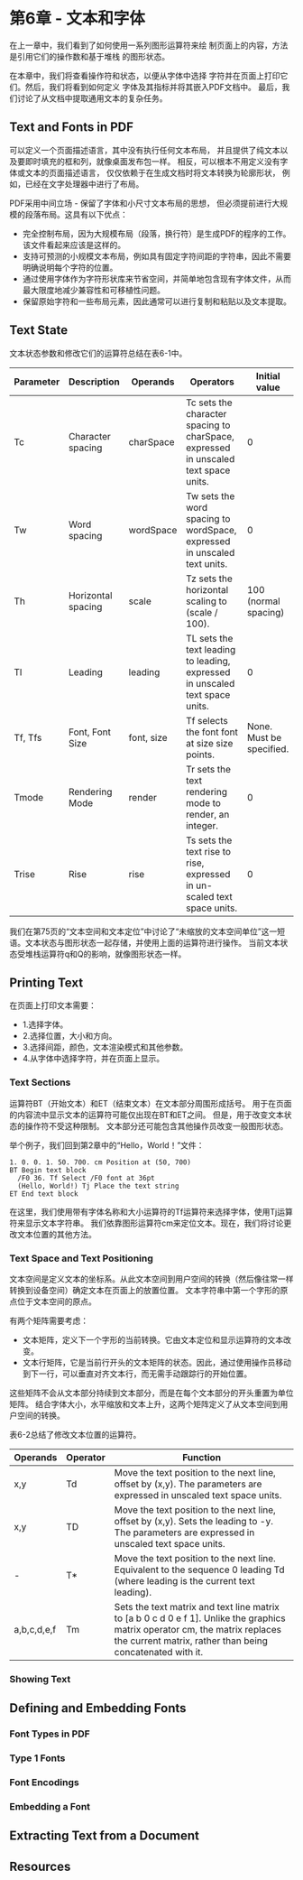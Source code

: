 # 第6章 - 文本和字体

在上一章中，我们看到了如何使用一系列图形运算符来绘
制页面上的内容，方法是引用它们的操作数和基于堆栈
的图形状态。

在本章中，我们将查看操作符和状态，以便从字体中选择
字符并在页面上打印它们。然后，我们将看到如何定义
字体及其指标并将其嵌入PDF文档中。 
最后，我们讨论了从文档中提取通用文本的复杂任务。

## Text and Fonts in PDF
可以定义一个页面描述语言，其中没有执行任何文本布局，
并且提供了纯文本以及要即时填充的框和列，就像桌面发布包一样。
相反，可以根本不用定义没有字体或文本的页面描述语言，
仅仅依赖于在生成文档时将文本转换为轮廓形状，
例如，已经在文字处理器中进行了布局。

PDF采用中间立场 - 保留了字体和小尺寸文本布局的思想，
但必须提前进行大规模的段落布局。这具有以下优点：
* 完全控制布局，因为大规模布局（段落，换行符）是生成PDF的程序的工作。该文件看起来应该是这样的。
* 支持可预测的小规模文本布局，例如具有固定字符间距的字符串，因此不需要明确说明每个字符的位置。
* 通过使用字体作为字符形状库来节省空间，并简单地包含现有字体文件，从而最大限度地减少兼容性和可移植性问题。
* 保留原始字符和一些布局元素，因此通常可以进行复制和粘贴以及文本提取。

## Text State
文本状态参数和修改它们的运算符总结在表6-1中。

|Parameter| Description| Operands| Operators| Initial value|
|---|---|---|---|---|
|Tc|Character spacing|charSpace|Tc sets the character spacing to charSpace, expressed in unscaled text space units.|0|
|Tw|Word spacing|wordSpace|Tw sets the word spacing to wordSpace, expressed in unscaled text units.|0|
|Th |Horizontal spacing|scale|Tz sets the horizontal scaling to (scale / 100). |100 (normal spacing)|
|Tl|Leading|leading|TL sets the text leading to leading, expressed in unscaled text space units.|0|
|Tf, Tfs |Font, Font Size|font, size|Tf selects the font font at size size points.|None. Must be specified.|
|Tmode| Rendering Mode|render|Tr sets the text rendering mode to render, an integer.|0|
|Trise|Rise|rise|Ts sets the text rise to rise, expressed in un- scaled text space units.|0|

我们在第75页的“文本空间和文本定位”中讨论了“未缩放的文本空间单位”这一短语。文本状态与图形状态一起存储，并使用上面的运算符进行操作。 当前文本状态受堆栈运算符q和Q的影响，就像图形状态一样。

## Printing Text
在页面上打印文本需要：
* 1.选择字体。
* 2.选择位置，大小和方向。
* 3.选择间距，颜色，文本渲染模式和其他参数。
* 4.从字体中选择字符，并在页面上显示。

### Text Sections
运算符BT（开始文本）和ET（结束文本）在文本部分周围形成括号。
用于在页面的内容流中显示文本的运算符可能仅出现在BT和ET之间。
但是，用于改变文本状态的操作符不受这种限制。
文本部分还可能包含其他操作员改变一般图形状态。

举个例子，我们回到第2章中的“Hello，World！”文件：
```
1. 0. 0. 1. 50. 700. cm Position at (50, 700) 
BT Begin text block
  /F0 36. Tf Select /F0 font at 36pt
  (Hello, World!) Tj Place the text string 
ET End text block
```

在这里，我们使用带有字体名称和大小运算符的Tf运算符来选择字体，使用Tj运算符来显示文本字符串。
我们依靠图形运算符cm来定位文本。现在，我们将讨论更改文本位置的其他方法。

### Text Space and Text Positioning
文本空间是定义文本的坐标系。从此文本空间到用户空间的转换（然后像往常一样转换到设备空间）确定文本在页面上的放置位置。
文本字符串中第一个字形的原点位于文本空间的原点。

有两个矩阵需要考虑：
* 文本矩阵，定义下一个字形的当前转换。它由文本定位和显示运算符的文本改变。
* 文本行矩阵，它是当前行开头的文本矩阵的状态。因此，通过使用操作员移动到下一行，可以垂直对齐文本行，而无需手动跟踪行的开始位置。

这些矩阵不会从文本部分持续到文本部分，而是在每个文本部分的开头重置为单位矩阵。
结合字体大小，水平缩放和文本上升，这两个矩阵定义了从文本空间到用户空间的转换。

表6-2总结了修改文本位置的运算符。

|Operands| Operator|Function|
|---|---|---|
|x,y |Td |Move the text position to the next line, offset by (x,y). The parameters are expressed in unscaled text space units.|
|x,y| TD |Move the text position to the next line, offset by (x,y). Sets the leading to -y. The parameters are expressed in unscaled text space units.|
|- |T* |Move the text position to the next line. Equivalent to the sequence 0 leading Td (where leading is the current text leading).|
|a,b,c,d,e,f| Tm|Sets the text matrix and text line matrix to [a b 0 c d 0 e f 1]. Unlike the graphics matrix operator cm, the matrix replaces the current matrix, rather than being concatenated with it.|


### Showing Text
## Defining and Embedding Fonts
### Font Types in PDF
### Type 1 Fonts
### Font Encodings
### Embedding a Font
## Extracting Text from a Document
## Resources

